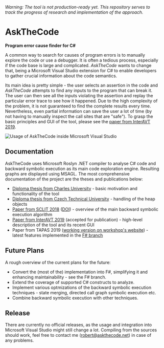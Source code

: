 *Warning: The tool is not production-ready yet.
This repository serves to track the progress of research and implementation of the approach.*

# AskTheCode

**Program error cause finder for C#**

A common way to search for causes of program errors is to manually explore the code or use a debugger.
It is often a tedious process, especially if the code base is large and complicated.
*AskTheCode* wants to change that, being a Microsoft Visual Studio extension for C# to enable developers to gather crucial information about the code semantics.

Its main idea is pretty simple - the user selects an assertion in the code and *AskTheCode* attempts to find any inputs to the program that can break it.
The user can then see all the inputs violating the assertion and replay the particular error trace to see how it happened.
Due to the high complexity of the problem, it is not guaranteed to find the complete results every time.
Nevertheless, even partial information can save the user a lot of time (by not having to manually inspect the call sites that are "safe").
To grasp the basic principles and GUI of the tool, please see the [paper from InterAVT 2019](https://github.com/roberthusak/AskTheCode/raw/master/docs/InterAVT_2019_paper.pdf).

![Usage of AskTheCode inside Microsoft Visual Studio](https://github.com/roberthusak/AskTheCode/raw/master/docs/gui.png)

## Documentation

AskTheCode uses Microsoft Roslyn .NET compiler to analyse C# code and backward symbolic execution as its main code exploration engine.
Resulting graphs are displayed using MSAGL.
The most comprehensive documentation of the project are the theses and publications below:

- [Diploma thesis from Charles University](https://github.com/roberthusak/AskTheCode/raw/master/docs/CUNI_DiplomaThesis.pdf) - basic motivation and functionality of the tool
- [Diploma thesis from Czech Technical University](https://github.com/roberthusak/AskTheCode/raw/master/docs/CTU_DiplomaThesis.pdf) - handling of the heap objects
- [Paper from SCLIT 2018](https://github.com/roberthusak/AskTheCode/raw/master/docs/SCLIT_2018_paper.pdf) ([DOI](https://doi.org/10.1063/1.5114357)) - overview of the main backward symbolic execution algorithm
- [Paper from InterAVT 2019](https://github.com/roberthusak/AskTheCode/raw/master/docs/InterAVT_2019_paper.pdf) (accepted for publication) - high-level description of the tool and its recent GUI
- Paper from TAPAS 2019 ([working version on workshop's website](http://staticanalysis.org/tapas2019/talks/TAPAS_2019_paper_15.pdf)) - latest features implemented in the [F# branch](https://github.com/roberthusak/AskTheCode/tree/dev/fsharp)

## Future Plans

A rough overview of the current plans for the future:

- Convert the (most of the) implementation into F#, simplifying it and enhancing maintainability - see the F# branch.
- Extend the coverage of supported C# constructs to analyze.
- Implement various optmizations of the backward symbolic execution techniques - state merging, directed call graph symbolic execution etc.
- Combine backward symbolic execution with other techniques.

## Release

There are currently no official releases, as the usage and integration into Microsoft Visual Studio might still change a lot.
Compiling from the sources should work, feel free to contact me (robert@askthecode.net) in case of any problems.
